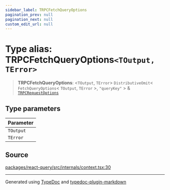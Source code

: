 ```yaml
---
sidebar_label: TRPCFetchQueryOptions
pagination_prev: null
pagination_next: null
custom_edit_url: null
---
```


# Type alias: TRPCFetchQueryOptions`<TOutput, TError>`

> **TRPCFetchQueryOptions**: \<`TOutput`, `TError`\> `DistributiveOmit`< `FetchQueryOptions`< `TOutput`, `TError` \>, `"queryKey"` \> & [`TRPCRequestOptions`](../../01-module.index/03-Interfaces/07-interface.TRPCRequestOptions.md)

## Type parameters

| Parameter |
| :-------- |
| `TOutput` |
| `TError`  |

## Source

[packages/react-query/src/internals/context.tsx:30](https://github.com/trpc/trpc/blob/caccce64/packages/react-query/src/internals/context.tsx#L30)

---

Generated using [TypeDoc](https://typedoc.org/) and [typedoc-plugin-markdown](https://www.npmjs.com/package/typedoc-plugin-markdown)
